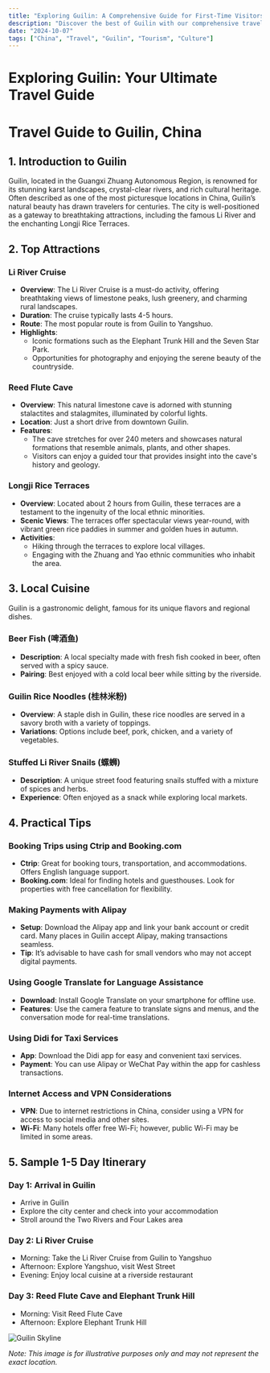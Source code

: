 ```yaml
---
title: "Exploring Guilin: A Comprehensive Guide for First-Time Visitors"
description: "Discover the best of Guilin with our comprehensive travel guide. Explore top attractions, savor local cuisine, and get insider tips for an unforgettable Chinese adventure."
date: "2024-10-07"
tags: ["China", "Travel", "Guilin", "Tourism", "Culture"]
---
```


# Exploring Guilin: Your Ultimate Travel Guide

# Travel Guide to Guilin, China

## 1. Introduction to Guilin
Guilin, located in the Guangxi Zhuang Autonomous Region, is renowned for its stunning karst landscapes, crystal-clear rivers, and rich cultural heritage. Often described as one of the most picturesque locations in China, Guilin’s natural beauty has drawn travelers for centuries. The city is well-positioned as a gateway to breathtaking attractions, including the famous Li River and the enchanting Longji Rice Terraces.

## 2. Top Attractions

### Li River Cruise
- **Overview**: The Li River Cruise is a must-do activity, offering breathtaking views of limestone peaks, lush greenery, and charming rural landscapes.
- **Duration**: The cruise typically lasts 4-5 hours.
- **Route**: The most popular route is from Guilin to Yangshuo.
- **Highlights**: 
  - Iconic formations such as the Elephant Trunk Hill and the Seven Star Park.
  - Opportunities for photography and enjoying the serene beauty of the countryside.
  
### Reed Flute Cave
- **Overview**: This natural limestone cave is adorned with stunning stalactites and stalagmites, illuminated by colorful lights.
- **Location**: Just a short drive from downtown Guilin.
- **Features**:
  - The cave stretches for over 240 meters and showcases natural formations that resemble animals, plants, and other shapes.
  - Visitors can enjoy a guided tour that provides insight into the cave's history and geology.

### Longji Rice Terraces
- **Overview**: Located about 2 hours from Guilin, these terraces are a testament to the ingenuity of the local ethnic minorities.
- **Scenic Views**: The terraces offer spectacular views year-round, with vibrant green rice paddies in summer and golden hues in autumn.
- **Activities**: 
  - Hiking through the terraces to explore local villages.
  - Engaging with the Zhuang and Yao ethnic communities who inhabit the area.

## 3. Local Cuisine
Guilin is a gastronomic delight, famous for its unique flavors and regional dishes.

### Beer Fish (啤酒鱼)
- **Description**: A local specialty made with fresh fish cooked in beer, often served with a spicy sauce.
- **Pairing**: Best enjoyed with a cold local beer while sitting by the riverside.

### Guilin Rice Noodles (桂林米粉)
- **Overview**: A staple dish in Guilin, these rice noodles are served in a savory broth with a variety of toppings.
- **Variations**: Options include beef, pork, chicken, and a variety of vegetables.

### Stuffed Li River Snails (螺蛳)
- **Description**: A unique street food featuring snails stuffed with a mixture of spices and herbs.
- **Experience**: Often enjoyed as a snack while exploring local markets.

## 4. Practical Tips

### Booking Trips using Ctrip and Booking.com
- **Ctrip**: Great for booking tours, transportation, and accommodations. Offers English language support.
- **Booking.com**: Ideal for finding hotels and guesthouses. Look for properties with free cancellation for flexibility.

### Making Payments with Alipay
- **Setup**: Download the Alipay app and link your bank account or credit card. Many places in Guilin accept Alipay, making transactions seamless.
- **Tip**: It’s advisable to have cash for small vendors who may not accept digital payments.

### Using Google Translate for Language Assistance
- **Download**: Install Google Translate on your smartphone for offline use.
- **Features**: Use the camera feature to translate signs and menus, and the conversation mode for real-time translations.

### Using Didi for Taxi Services
- **App**: Download the Didi app for easy and convenient taxi services.
- **Payment**: You can use Alipay or WeChat Pay within the app for cashless transactions.

### Internet Access and VPN Considerations
- **VPN**: Due to internet restrictions in China, consider using a VPN for access to social media and other sites.
- **Wi-Fi**: Many hotels offer free Wi-Fi; however, public Wi-Fi may be limited in some areas.

## 5. Sample 1-5 Day Itinerary

### Day 1: Arrival in Guilin
- Arrive in Guilin
- Explore the city center and check into your accommodation
- Stroll around the Two Rivers and Four Lakes area

### Day 2: Li River Cruise
- Morning: Take the Li River Cruise from Guilin to Yangshuo
- Afternoon: Explore Yangshuo, visit West Street
- Evening: Enjoy local cuisine at a riverside restaurant

### Day 3: Reed Flute Cave and Elephant Trunk Hill
- Morning: Visit Reed Flute Cave
- Afternoon: Explore Elephant Trunk Hill

<img src="https://source.unsplash.com/1600x900/?Guilin,cityscape" alt="Guilin Skyline" loading="lazy">

*Note: This image is for illustrative purposes only and may not represent the exact location.*

